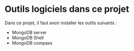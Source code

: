 # Outils logiciels dans ce projet
Dans ce projet, il faut avoir installer les outils suivants : 
* MongoDB server
* MongoDB Shell
* MongoDB compass
<picture>
  <source media="(prefers-color-scheme: light)" srcset="https://webimages.mongodb.com/_com_assets/cms/kuyjf3vea2hg34taa-horizontal_default_slate_blue.svg?auto=format%252Ccompress">
</picture>
